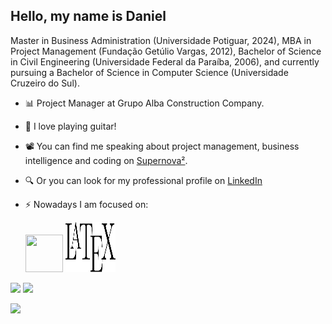 ## Hello, my name is Daniel
Master in Business Administration (Universidade Potiguar, 2024), MBA in Project Management (Fundação Getúlio Vargas, 2012), Bachelor of Science in Civil Engineering (Universidade Federal da Paraíba, 2006), and currently pursuing a Bachelor of Science in Computer Science (Universidade Cruzeiro do Sul).

- 📊 Project Manager at Grupo Alba Construction Company.
- 🎸 I love playing guitar!
- 📽 You can find me speaking about project management, business intelligence and coding on [Supernova²](https://www.youtube.com/channel/UC8HU3QHkXls_wFhoXm-UgUw).
- 🔍 Or you can look for my professional profile on [LinkedIn](www.linkedin.com/in/danielgomes3003)
- ⚡ Nowadays I am focused on:

  <div display="inline">
    <img width='60' height='60' src="https://cdn.jsdelivr.net/gh/devicons/devicon@latest/icons/python/python-original-wordmark.svg" />            
    <img width='80' height='80' src="https://raw.githubusercontent.com/mcloir/Font-Sizes-for-Latex/dc816c8f4357161a1fe6abf7849907630126cf47/latex-rea2.svg" />
  </div>

<p align="left">
  <img src="https://github-readme-stats.vercel.app/api?username=mcloir&theme=dark&show_icons=true&hide_border=true&count_private=true" width="45%"/>
  <img src="https://github-readme-streak-stats.herokuapp.com/?user=mcloir&theme=dark&hide_border=true" width="48%"/>
</p>

<p align="left">
  <img src="https://github-readme-stats.vercel.app/api/top-langs/?username=mcloir&theme=dark&show_icons=true&hide_border=true&layout=compact" width="45%"/>
</p>

<svg xmlns="http://www.w3.org/2000/svg" overflow="scroll" height="40.731" width="110">
